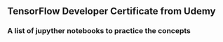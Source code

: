 ## TensorFlow Developer Certificate from Udemy

### A list of jupyther notebooks to practice the concepts
